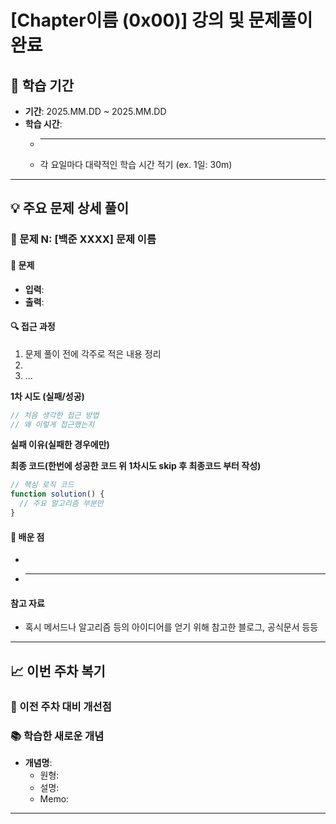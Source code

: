 # [Chapter이름 (0x00)] 강의 및 문제풀이 완료

## 📅 학습 기간

- **기간**: 2025.MM.DD ~ 2025.MM.DD
- **학습 시간**:
  - ***
  - 각 요일마다 대략적인 학습 시간 적기 (ex. 1일: 30m)

---

## 💡 주요 문제 상세 풀이

### 📝 문제 N: [백준 XXXX] 문제 이름

#### 🎯 문제

- **입력**:
- **출력**:

#### 🔍 접근 과정

1. 문제 풀이 전에 각주로 적은 내용 정리
2.
3. ...

**1차 시도 (실패/성공)**

```javascript
// 처음 생각한 접근 방법
// 왜 이렇게 접근했는지
```

**실패 이유(실패한 경우에만)**

**최종 코드(한번에 성공한 코드 위 1차시도 skip 후 최종코드 부터 작성)**

```javascript
// 핵심 로직 코드
function solution() {
  // 주요 알고리즘 부분만
}
```

#### 💭 배운 점

-
- ***

#### 참고 자료

- 혹시 메서드나 알고리즘 등의 아이디어를 얻기 위해 참고한 블로그, 공식문서 등등

---

## 📈 이번 주차 복기

### 🔄 이전 주차 대비 개선점

### 📚 학습한 새로운 개념

- **개념명**:
  - 원형:
  - 설명:
  - Memo:

---
